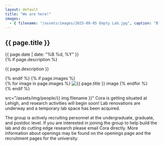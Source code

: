 ```yaml
---
layout: default
title: "We are here!"
images:
  - { filename: "/assets/images/2025-08-05 Empty Lab.jpg", caption: "Blah"}
---
```


<div class="news-post">
<h2 class="post-title">{{ page.title }}</h2>
	<div class="post-meta">{{ page.date | date: "%B %d, %Y" }}</div>
	{% if page.description %}
		<p class="post-description">{{ page.description }}</p>
	{% endif %}
	{% if page.images %}
		<div class="post-images">
		{% for image in page.images %}
			<img src="{{ image.filename }}" alt="{{ page.title }} image">
		{% endfor %}
			</div>
	{% endif %}
</div>


src="/assets/img/people/{{ img.filename }}"
Cora is getting situated at Lehigh, and research activities will begin soon! Lab renovations are underway and 
a temporary lab space has been acquired. 

The group is actively recruiting personnel at the undergraduate, graduate, and postdoc level. If you are interested 
in joining the group to help build the lab and do cutting edge research please email Cora directly.  More information about openings may be found on the openings page and the recruitment pages for the university.